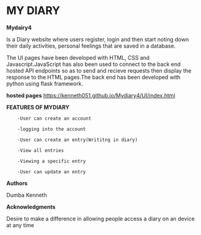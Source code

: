 # MY DIARY

**Mydairy4**

Is a Diary website where users register, login and then start noting down their daily activities, personal feelings that are saved in a database.

The UI pages have been developed with HTML, CSS and Javascript.JavaScript has also been used to connect to the back end hosted API endpoints so as to send and recieve requests then display the response to the HTML pages.The back end has been developed with python using flask framework.

**hosted pages**
 https://kenneth051.github.io/Mydiary4/UI/index.html
 
 **FEATURES OF MYDIARY**

		-User can create an account

		-logging into the account

		-User can create an entry(Writitng in diary)

		-View all entries

		-Viewing a specific entry

		-User can update an entry
 
 **Authors**

Dumba Kenneth					 
						 
**Acknowledgments**

Desire to make a difference in allowing people access a diary on an device at any time
 

              

